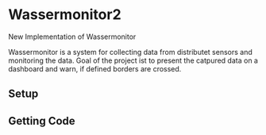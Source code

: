 # Wassermonitor2

New Implementation of Wassermonitor

Wassermonitor is a system for collecting data from distributet sensors and monitoring the data. Goal of the project ist to present the catpured data on a dashboard and warn, if defined borders are crossed.

## Setup

## Getting Code

